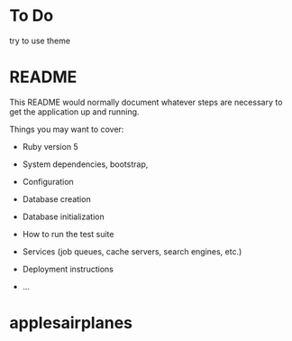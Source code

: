 # To Do
try to use theme


# README

This README would normally document whatever steps are necessary to get the
application up and running.

Things you may want to cover:

* Ruby version 5

* System dependencies, bootstrap, 

* Configuration

* Database creation

* Database initialization

* How to run the test suite

* Services (job queues, cache servers, search engines, etc.)

* Deployment instructions

* ...
# applesairplanes
